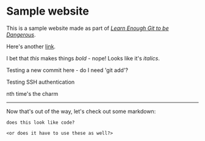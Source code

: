 # Sample website

This is a sample website made as part of [*Learn Enough Git to be Dangerous*](http://learnenough.com/git_tutorial).

Here's another [link](http://learnenough.com/git-tutorial).

I bet that *this* makes things *bold* - nope! Looks like it's *italics*.

Testing a new commit here - do I need 'git add'?

Testing SSH authentication

nth time's the charm

------------------------------------------------------------------

Now that's out of the way, let's check out some markdown:

`does this look like code?`

`<or does it have to use these as well?>`